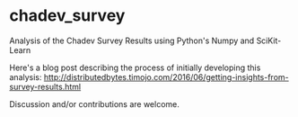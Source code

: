 # chadev_survey
Analysis of the Chadev Survey Results using Python's Numpy and SciKit-Learn

Here's a blog post describing the process of initially developing this analysis: http://distributedbytes.timojo.com/2016/06/getting-insights-from-survey-results.html

Discussion and/or contributions are welcome.
